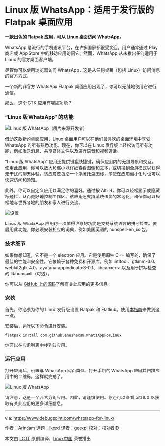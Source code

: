 [#]: subject: "WhatsApp for Linux: A Flatpak Desktop App for Distributions"
[#]: via: "https://www.debugpoint.com/whatsapp-for-linux/"
[#]: author: "Arindam https://www.debugpoint.com/author/admin1/"
[#]: collector: "lkxed"
[#]: translator: "geekpi"
[#]: reviewer: " "
[#]: publisher: " "
[#]: url: " "

Linux 版 WhatsApp：适用于发行版的 Flatpak 桌面应用
======

**一款出色的 Flatpak 应用，可从 Linux 桌面访问 WhatsApp。**

WhatsApp 是流行的手机通讯平台，在许多国家都很受欢迎。用户通常通过 Play 商店或 App Store 中的移动应用访问它。然而，WhatsApp 从未推出任何适用于 Linux 的官方桌面客户端。

尽管你可以使用浏览器访问 WhatsApp，这是从任何桌面（包括 Linux）访问消息的官方方式。

一个新的非官方 WhatsApp Flatpak 桌面应用出现了，你可以无缝地使用它进行通信。

那么，这个 GTK 应用有哪些功能？

### “Linux 版 WhatsApp” 的功能

![Linux 版 WhatsApp（图片来源开发者）][1]

借助这款新的桌面应用，Linux 桌面用户可以在他们最喜欢的桌面环境中享受 WhatsApp 的所有熟悉功能。现在，你可以在 Linux 发行版上轻松访问所有功能，例如发送消息、共享媒体文件以及进行语音和视频通话。

“Linux 版 WhatsApp” 应用还提供键盘快捷键，确保应用内的无缝导航和交互。使用此应用，你可以放大和缩小以仔细查看图像和文本，或切换到全屏模式以获得无干扰的聊天体验。该应用还包括一个系统托盘图标，即使在应用最小化时也可以快速访问和通知。

此外，你可以自定义应用以满足你的喜好。通过按 Alt+H，你可以轻松显示或隐藏标题栏，从而更好地控制工作区。该应用还支持系统语言的本地化，确保你可以轻松地与世界各地的朋友和家人进行交流。

![设置][2]

Linux 版 WhatsApp 应用的一项值得注意的功能是支持系统语言的拼写检查。要启用此功能，你必须安装相应的词典，例如美国英语的 hunspell-en_us 包。

### 技术细节

如果你想知道，它不是一个 electron 应用。它是使用原生 C++ 编写的，确保了最佳的性能和安全性。它依赖于各种免费和开源库，例如 intltool、gtkmm-3.0、webkit2gtk-4.0、ayatana-appindicator3-0.1、libcanberra 以及用于拼写检查的 libhunspell（可选）。

你可以从 [GitHub 上的源码][3]了解有关此应用的更多信息。

### 安装

首先，你必须为你的 Linux 发行版设置 Flatpak 和 Flathub。使用[本指南][4]来做到这一点。

安装后，运行以下命令进行安装。

```
flatpak install com.github.eneshecan.WhatsAppForLinux
```

你可以在应用列表中找到该应用。

### 运行应用

打开应用后，设置与 WhatsApp 网页类似。打开手机的 WhatsApp 应用并扫描应用中的二维码。这样就完成了。

![Linux 版 WhatsApp][5]

请注意，这是一个非官方的应用。因此，请谨慎使用。你还可以查看 GitHub 以获取有关此应用的更多详细信息。

--------------------------------------------------------------------------------

via: https://www.debugpoint.com/whatsapp-for-linux/

作者：[Arindam][a]
选题：[lkxed][b]
译者：[geekpi](https://github.com/geekpi)
校对：[校对者ID](https://github.com/校对者ID)

本文由 [LCTT](https://github.com/LCTT/TranslateProject) 原创编译，[Linux中国](https://linux.cn/) 荣誉推出

[a]: https://www.debugpoint.com/author/admin1/
[b]: https://github.com/lkxed/
[1]: https://www.debugpoint.com/wp-content/uploads/2023/06/WhatsApp-for-Linux-image-credit-developer.jpg
[2]: https://www.debugpoint.com/wp-content/uploads/2023/06/Settings.jpg
[3]: https://github.com/eneshecan/whatsapp-for-linux
[4]: https://www.debugpoint.com/how-to-install-flatpak-apps-ubuntu-linux/
[5]: https://www.debugpoint.com/wp-content/uploads/2023/06/WhatsApp-for-Linux.jpg